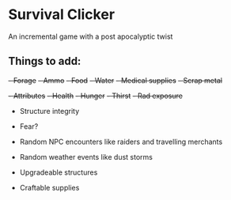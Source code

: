 # Survival Clicker

An incremental game with a post apocalyptic twist

## Things to add:
~~- Forage~~
  ~~- Ammo~~
  ~~- Food~~
  ~~- Water~~
  ~~- Medical supplies~~
  ~~- Scrap metal~~

~~- Attributes~~
  ~~- Health~~
  ~~- Hunger~~
  ~~- Thirst~~
  ~~- Rad exposure~~
  - Structure integrity
  - Fear?

- Random NPC encounters like raiders and travelling merchants
- Random weather events like dust storms 
- Upgradeable structures
- Craftable supplies